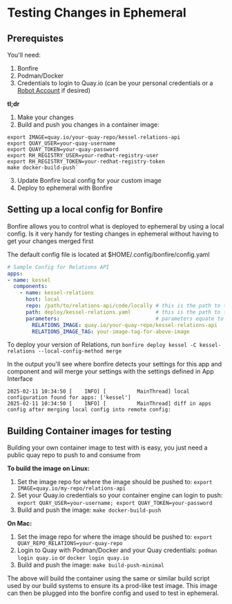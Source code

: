 # Testing Changes in Ephemeral

## Prerequistes
You'll need:
1) Bonfire
2) Podman/Docker
3) Credentials to login to Quay.io (can be your personal credentials or a [Robot Account](https://docs.quay.io/glossary/robot-accounts.html) if desired)

**tl;dr**
1) Make your changes
2) Build and push you changes in a container image:

```shell
export IMAGE=quay.io/your-quay-repo/kessel-relations-api
export QUAY_USER=your-quay-username
export QUAY_TOKEN=your-quay-password
export RH_REGISTRY_USER=your-redhat-registry-user
export RH_REGISTRY_TOKEN=your-redhat-registry-token
make docker-build-push`
```

3) Update Bonfire local config for your custom image
4) Deploy to ephemeral with Bonfire


## Setting up a local config for Bonfire
Bonfire allows you to control what is deployed to ephemeral by using a local config. Is it very handy for testing changes in ephemeral without having to get your changes merged first

The default config file is located at $HOME/.config/bonfire/config.yaml

```yaml
# Sample Config for Relations API
apps:
- name: kessel
  components:
    - name: kessel-relations
      host: local
      repo: /path/to/relations-api/code/locally # this is the path to the cloned repo on your system
      path: deploy/kessel-relations.yaml        # this is the path to the deploy file for ephemeral but can be changed to whatever you like
      parameters:                               # parameters equate to parameters defined in the template -- any parameter can be overwritten
        RELATIONS_IMAGE: quay.io/your-quay-repo/kessel-relations-api
        RELATIONS_IMAGE_TAG: your-image-tag-for-above-image
```

To deploy your version of Relations, run `bonfire deploy kessel -C kessel-relations --local-config-method merge`

In the output you'll see where bonfire detects your settings for this app and component and will merge your settings with the settings defined in App Interface

```shell
2025-02-11 10:34:50 [    INFO] [          MainThread] local configuration found for apps: ['kessel']
2025-02-11 10:34:50 [    INFO] [          MainThread] diff in apps config after merging local config into remote config:
```

## Building Container images for testing

Building your own container image to test with is easy, you just need a public quay repo to push to and consume from

**To build the image on Linux:**
1) Set the image repo for where the image should be pushed to: `export IMAGE=quay.io/my-repo/relations-api`
2) Set your  Quay.io credentials so your container engine can login to push: `export QUAY_USER=your-username; export QUAY_TOKEN=your-password`
3) Build and push the image: `make docker-build-push`

**On Mac:**
1) Set the image repo for where the image should be pushed to: `export QUAY_REPO_RELATIONS=your-quay-repo`
2) Login to Quay with Podman/Docker and your Quay credentials: `podman login quay.io` or `docker login quay.io`
3) Build and push the image: `make build-push-minimal`

The above will build the container using the same or similar build script used by our build systems to ensure its a prod-like test image. This image can then be plugged into the bonfire config and used to test in ephemeral.
